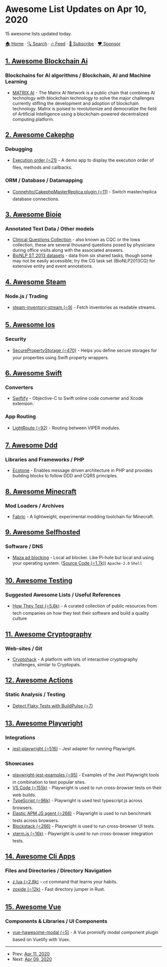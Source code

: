 # Awesome List Updates on Apr 10, 2020

15 awesome lists updated today.

[🏠 Home](/README.md) · [🔍 Search](https://www.trackawesomelist.com/search/) · [🔥 Feed](https://www.trackawesomelist.com/rss.xml) · [📮 Subscribe](https://trackawesomelist.us17.list-manage.com/subscribe?u=d2f0117aa829c83a63ec63c2f&id=36a103854c) · [❤️  Sponsor](https://github.com/sponsors/theowenyoung)



## [1. Awesome Blockchain Ai](/content/steven2358/awesome-blockchain-ai/README.md)

### Blockchains for AI algorithms / Blockchain, AI and Machine Learning

*   [MATRIX AI](https://www.matrix.io/) - The Matrix AI Network is a public chain that combines AI technology with blockchain technology to solve the major challenges currently stifling the development and adoption of blockchain technology. Matrix is poised to revolutionize and democratize the field of Artificial Intelligence using a blockchain-powered decentralized computing platform.

## [2. Awesome Cakephp](/content/FriendsOfCake/awesome-cakephp/README.md)

### Debugging

*   [Execution order (⭐21)](https://github.com/dereuromark/executionorder) - A demo app to display the execution order of files, methods and callbacks.

### ORM / Database / Datamapping

*   [Connehito/CakephpMasterReplica plugin (⭐11)](https://github.com/Connehito/cakephp-master-replica) - Switch master/replica database connections.

## [3. Awesome Bioie](/content/caufieldjh/awesome-bioie/README.md)

### Annotated Text Data / Other models

*   [Clinical Questions Collection](https://www.nlm.nih.gov/databases/download/CQC.html) - also known as CQC or the Iowa collection, these are several thousand questions posed by physicians during office visits along with the associated answers.
*   [BioNLP ST 2013 datasets](http://2013.bionlp-st.org/) - data from six shared tasks, though some may not be easily accessible; try the CG task set (BioNLP2013CG) for extensive entity and event annotations.

## [4. Awesome Steam](/content/scholtzm/awesome-steam/README.md)

### Node.js / Trading

*   [steam-inventory-stream (⭐9)](https://github.com/timvandam/steam-inventory-stream) - Fetch inventories as readable streams.

## [5. Awesome Ios](/content/vsouza/awesome-ios/README.md)

### Security

*   [SecurePropertyStorage (⭐470)](https://github.com/alexruperez/SecurePropertyStorage) - Helps you define secure storages for your properties using Swift property wrappers.

## [6. Awesome Swift](/content/matteocrippa/awesome-swift/README.md)

### Converters

*   [Swiftify](https://swiftify.com/#/converter/code/) - Objective-C to Swift online code converter and Xcode extension.

### App Routing

*   [LightRoute (⭐92)](https://github.com/SpectralDragon/LiteRoute) - Routing between VIPER modules.

## [7. Awesome Ddd](/content/heynickc/awesome-ddd/README.md)

### Libraries and Frameworks / PHP

*   [Ecotone](http://ecotone.tech) - Enables message driven architecture in PHP and provides building blocks to follow DDD and CQRS principles.

## [8. Awesome Minecraft](/content/bs-community/awesome-minecraft/README.md)

### Mod Loaders / Archives

*   [Fabric](https://fabricmc.net/) - A lightweight, experimental modding toolchain for Minecraft.

## [9. Awesome Selfhosted](/content/awesome-selfhosted/awesome-selfhosted/README.md)

### Software / DNS

*   [Maza ad blocking](https://maza-ad-blocking.andros.dev/) - Local ad blocker. Like Pi-hole but local and using your operating system. ([Source Code (⭐1.7k)](https://github.com/tanrax/maza-ad-blocking)) `Apache-2.0` `Shell`

## [10. Awesome Testing](/content/TheJambo/awesome-testing/README.md)

### Suggested Awesome Lists / Useful References

*   [How They Test (⭐5.6k)](https://github.com/abhivaikar/howtheytest) - A curated collection of public resources from tech companies on how they test their software and build a quality culture

## [11. Awesome Cryptography](/content/sobolevn/awesome-cryptography/README.md)

### Web-sites / Git

*   [Cryptohack](https://cryptohack.org/) - A platform with lots of interactive cryptography challenges, similar to Cryptopals.

## [12. Awesome Actions](/content/sdras/awesome-actions/README.md)

### Static Analysis / Testing

*   [Detect Flaky Tests with BuildPulse (⭐7)](https://github.com/Workshop64/buildpulse-action)

## [13. Awesome Playwright](/content/mxschmitt/awesome-playwright/README.md)

### Integrations

*   [jest-playwright (⭐516)](https://github.com/playwright-community/jest-playwright/) - Jest adapter for running Playwright.

### Showcases

*   [playwright-jest-examples (⭐95)](https://github.com/playwright-community/playwright-jest-examples) - Examples of the Jest Playwright tools in combination to test popular sites.
*   [VS Code (⭐155k)](https://github.com/microsoft/vscode) - Playwright is used to run cross-browser tests on their web builds.
*   [TypeScript (⭐96k)](https://github.com/microsoft/TypeScript) - Playwright is used test typescript.js across browsers.
*   [Elastic APM JS agent (⭐266)](https://github.com/elastic/apm-agent-rum-js) - Playwright is used to run benchmark tests across browsers.
*   [Blockstack (⭐266)](https://github.com/blockstack/ux) - Playwright is used to run cross-browser UI tests.
*   [xterm.js (⭐16k)](https://github.com/xtermjs/xterm.js) - Playwright is used to run cross-browser integration tests.

## [14. Awesome Cli Apps](/content/agarrharr/awesome-cli-apps/README.md)

### Files and Directories / Directory Navigation

*   [z.lua (⭐2.8k)](https://github.com/skywind3000/z.lua) - `cd` command that learns your habits.
*   [zoxide (⭐12k)](https://github.com/ajeetdsouza/zoxide) - Fast directory jumper in Rust.

## [15. Awesome Vue](/content/vuejs/awesome-vue/README.md)

### Components & Libraries / UI Components

*   [vue-hawesome-modal (⭐5)](https://github.com/behawesometw/vue-hawesome-modal) - A Vue promisify modal component plugin based on Vuetify with Vuex.

---

- Prev: [Apr 11, 2020](/content/2020/04/11/README.md)
- Next: [Apr 09, 2020](/content/2020/04/09/README.md)